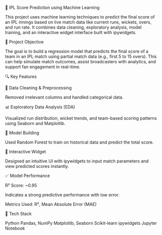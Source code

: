 🏏 IPL Score Prediction using Machine Learning

This project uses machine learning techniques to predict the final score of an IPL innings based on live match data like current runs, wickets, overs, and run rate. It combines data cleaning, exploratory analysis, model training, and an interactive widget interface built with ipywidgets.


📌 Project Objective

The goal is to build a regression model that predicts the final score of a team in an IPL match using partial match data (e.g., first 5 to 15 overs). This can help simulate match outcomes, assist broadcasters with analytics, and support fan engagement in real-time.


🔍 Key Features

🧹 Data Cleaning & Preprocessing

Removed irrelevant columns and handled categorical data.


📊 Exploratory Data Analysis (EDA)

Visualized run distribution, wicket trends, and team-based scoring patterns using Seaborn and Matplotlib.


🤖 Model Building

Used Random Forest to train on historical data and predict the total score.


🧩 Interactive Widget

Designed an intuitive UI with ipywidgets to input match parameters and view predicted scores instantly.


✅ Model Performance

R² Score: ~0.95

Indicates a strong predictive performance with low error.

Metrics Used: R², Mean Absolute Error (MAE)


🧠 Tech Stack

Python
Pandas, NumPy
Matplotlib, Seaborn
Scikit-learn
ipywidgets
Jupyter Notebook
